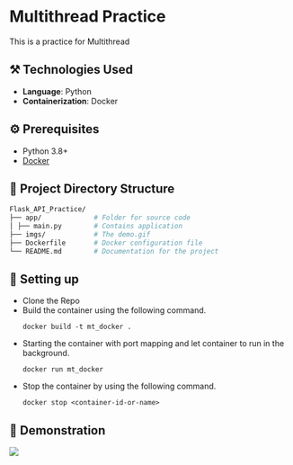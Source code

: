 # Multithread Practice
This is a practice for Multithread

## :hammer_and_pick: Technologies Used
- **Language**: Python
- **Containerization**: Docker

## :gear: Prerequisites
- Python 3.8+
- [Docker](https://docs.docker.com/engine/install/) 

## :closed_book: Project Directory Structure
```bash
Flask_API_Practice/
├── app/             # Folder for source code 
│ ├── main.py        # Contains application
├── imgs/            # The demo.gif 
├── Dockerfile       # Docker configuration file 
└── README.md        # Documentation for the project
```

## :wrench: Setting up

* Clone the Repo
* Build the container using the following command.
    ```
    docker build -t mt_docker .
    ```
* Starting the container with port mapping and let container to run in the background.
    ```
    docker run mt_docker
    ```
* Stop the container by using the following command.
    ```
    docker stop <container-id-or-name>
    ```

## :tophat: Demonstration
![](https://github.com/WillyLIFEexp/Multithread_Practice/blob/create_file/imgs/demo_1.gif)
